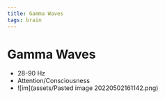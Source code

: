 ```yaml
---
title: Gamma Waves
tags: brain
---
```


# Gamma Waves
- 28-90 Hz
- Attention/Consciousness
- ![im](assets/Pasted image 20220502161142.png)


















































